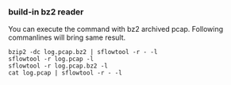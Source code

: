 ### build-in bz2 reader

You can execute the command with bz2 archived pcap.
Following commanlines will bring same result.
```
bzip2 -dc log.pcap.bz2 | sflowtool -r - -l
sflowtool -r log.pcap -l
sflowtool -r log.pcap.bz2 -l
cat log.pcap | sflowtool -r - -l
```

